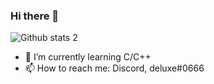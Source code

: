 ### Hi there 👋




![Github stats 2](https://github-readme-stats.vercel.app/api?username=deluxe08&show_icons=true&theme=radical)

- 🌱 I’m currently learning C/C++
- 📫 How to reach me: Discord, deluxe#0666




